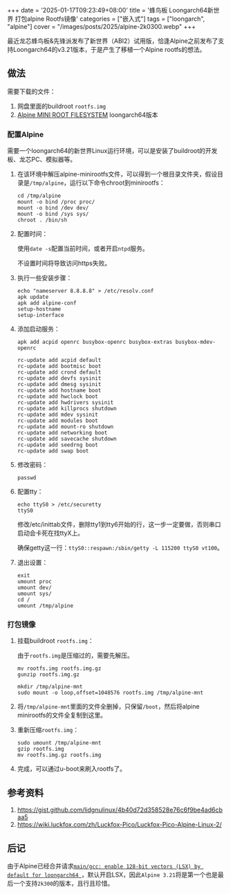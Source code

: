 +++
date = '2025-01-17T09:23:49+08:00'
title = '蜂鸟板 Loongarch64新世界 打包alpine Rootfs镜像'
categories = ["嵌入式"]
tags = ["loongarch", "alpine"]
cover = "/images/posts/2025/alpine-2k0300.webp"
+++

最近龙芯蜂鸟板&先锋派发布了新世界（ABI2）试用版，恰逢Alpine之前发布了支持Loongarch64的v3.21版本，于是产生了移植一个Alpine rootfs的想法。

## 做法

需要下载的文件：

1. 网盘里面的buildroot `rootfs.img`
1. [Alpine MINI ROOT FILESYSTEM](https://alpinelinux.org/downloads/) loongarch64版本

### 配置Alpine

需要一个loongarch64的新世界Linux运行环境，可以是安装了buildroot的开发板、龙芯PC、模拟器等。

1. 在该环境中解压alpine-minirootfs文件，可以得到一个根目录文件夹，假设目录是`/tmp/alpine`，运行以下命令chroot到minirootfs：

   ```shell
   cd /tmp/alpine
   mount -o bind /proc proc/
   mount -o bind /dev dev/
   mount -o bind /sys sys/
   chroot . /bin/sh
   ```

1. 配置时间：

   使用`date -s`配置当前时间，或者开启`ntpd`服务。

   不设置时间将导致访问https失败。

1. 执行一些安装步骤：

   ```shell
   echo "nameserver 8.8.8.8" > /etc/resolv.conf
   apk update
   apk add alpine-conf
   setup-hostname
   setup-interface
   ```

1. 添加启动服务：

   ```shell
   apk add acpid openrc busybox-openrc busybox-extras busybox-mdev-openrc
   
   rc-update add acpid default
   rc-update add bootmisc boot
   rc-update add crond default
   rc-update add devfs sysinit
   rc-update add dmesg sysinit
   rc-update add hostname boot
   rc-update add hwclock boot
   rc-update add hwdrivers sysinit
   rc-update add killprocs shutdown
   rc-update add mdev sysinit
   rc-update add modules boot
   rc-update add mount-ro shutdown
   rc-update add networking boot
   rc-update add savecache shutdown
   rc-update add seedrng boot
   rc-update add swap boot
   ```

1. 修改密码：

   ```shell
   passwd
   ```

1. 配置tty：

   ```shell
   echo ttyS0 > /etc/securetty
   ttyS0
   ```

   修改/etc/inittab文件，删除tty1到tty6开始的行，这一步一定要做，否则串口启动会卡死在找ttyX上。

   确保getty这一行：`ttyS0::respawn:/sbin/getty -L 115200 ttyS0 vt100`。

1. 退出设置：

   ```shell
   exit
   umount proc
   umount dev/
   umount sys/
   cd /
   umount /tmp/alpine
   ```

### 打包镜像

1. 挂载buildroot `rootfs.img`：

   由于`rootfs.img`是压缩过的，需要先解压。

   ```shell
   mv rootfs.img rootfs.img.gz
   gunzip rootfs.img.gz

   mkdir /tmp/alpine-mnt
   sudo mount -o loop,offset=1048576 rootfs.img /tmp/alpine-mnt
   ```

1. 将`/tmp/alpine-mnt`里面的文件全删掉，只保留`/boot`，然后将alpine minirootfs的文件全复制到这里。

1. 重新压缩`rootfs.img`：

   ```shell
   sudo umount /tmp/alpine-mnt
   gzip rootfs.img
   mv rootfs.img.gz rootfs.img
   ```

1. 完成，可以通过u-boot来刷入rootfs了。

## 参考资料

1. <https://gist.github.com/lidgnulinux/4b40d72d358528e76c6f9be4ad6cbaa5>
1. <https://wiki.luckfox.com/zh/Luckfox-Pico/Luckfox-Pico-Alpine-Linux-2/>

## 后记

由于Alpine已经合并请求[`main/gcc: enable 128-bit vectors (LSX) by default for loongarch64
`](https://gitlab.alpinelinux.org/alpine/aports/-/merge_requests/74062)，默认开启LSX，因此`Alpine 3.21`将是第一个也是最后一个支持`2k300`的版本，且行且珍惜。
